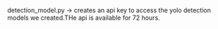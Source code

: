 detection_model.py -> creates an api key to access the yolo detection models we created.THe api is available for 72 hours.
